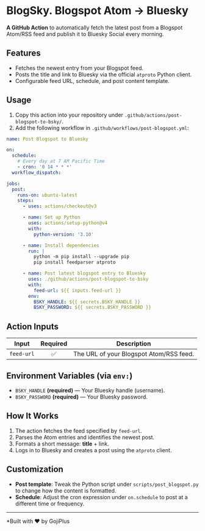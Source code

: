 # BlogSky. Blogspot Atom → Bluesky

**A GitHub Action** to automatically fetch the latest post from a Blogspot Atom/RSS feed and publish it to Bluesky Social every morning.

## Features
- Fetches the newest entry from your Blogspot feed.
- Posts the title and link to Bluesky via the official `atproto` Python client.
- Configurable feed URL, schedule, and post content template.

## Usage
1. Copy this action into your repository under `.github/actions/post-blogspot-to-bsky/`.
2. Add the following workflow in `.github/workflows/post-blogspot.yml`:

```yaml
name: Post Blogspot to Bluesky

on:
  schedule:
    # Every day at 7 AM Pacific Time
    - cron: '0 14 * * *'
  workflow_dispatch:

jobs:
  post:
    runs-on: ubuntu-latest
    steps:
      - uses: actions/checkout@v3

      - name: Set up Python
        uses: actions/setup-python@v4
        with:
          python-version: '3.10'

      - name: Install dependencies
        run: |
          python -m pip install --upgrade pip
          pip install feedparser atproto

      - name: Post latest blogspot entry to Bluesky
        uses: ./github/actions/post-blogspot-to-bsky
        with:
          feed-url: ${{ inputs.feed-url }}
        env:
          BSKY_HANDLE: ${{ secrets.BSKY_HANDLE }}
          BSKY_PASSWORD: ${{ secrets.BSKY_PASSWORD }}
```

## Action Inputs
| Input     | Required | Description                                        |
|-----------|:--------:|----------------------------------------------------|
| `feed-url`|   ✅     | The URL of your Blogspot Atom/RSS feed.            |

## Environment Variables (via `env:`)
- `BSKY_HANDLE` **(required)** — Your Bluesky handle (username).
- `BSKY_PASSWORD` **(required)** — Your Bluesky password.

## How It Works
1. The action fetches the feed specified by `feed-url`.
2. Parses the Atom entries and identifies the newest post.
3. Formats a short message: **title** + link.
4. Logs in to Bluesky and creates a post using the `atproto` client.

## Customization
- **Post template**: Tweak the Python script under `scripts/post_blogspot.py` to change how the content is formatted.
- **Schedule**: Adjust the cron expression under `on.schedule` to post at a different time or frequency.

---

*Built with ❤️ by GojiPlus
